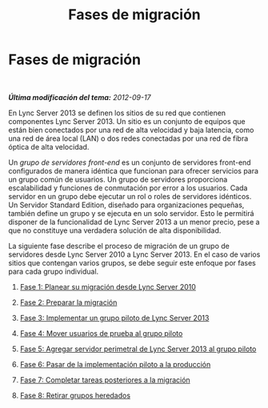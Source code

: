 ﻿---
title: Fases de migración
TOCTitle: Fases de migración
ms:assetid: cb7747ba-b872-42ca-ab41-76e3c4e77d06
ms:mtpsurl: https://technet.microsoft.com/es-es/library/JJ205336(v=OCS.15)
ms:contentKeyID: 48276693
ms.date: 01/07/2017
mtps_version: v=OCS.15
ms.translationtype: HT
---

# Fases de migración

 

_**Última modificación del tema:** 2012-09-17_

En Lync Server 2013 se definen los sitios de su red que contienen componentes Lync Server 2013. Un sitio es un conjunto de equipos que están bien conectados por una red de alta velocidad y baja latencia, como una red de área local (LAN) o dos redes conectadas por una red de fibra óptica de alta velocidad.

Un *grupo de servidores front-end* es un conjunto de servidores front-end configurados de manera idéntica que funcionan para ofrecer servicios para un grupo común de usuarios. Un grupo de servidores proporciona escalabilidad y funciones de conmutación por error a los usuarios. Cada servidor en un grupo debe ejecutar un rol o roles de servidores idénticos. Un Servidor Standard Edition, diseñado para organizaciones pequeñas, también define un grupo y se ejecuta en un solo servidor. Esto le permitirá disponer de la funcionalidad de Lync Server 2013 a un menor precio, pese a que no constituye una verdadera solución de alta disponibilidad.

La siguiente fase describe el proceso de migración de un grupo de servidores desde Lync Server 2010 a Lync Server 2013. En el caso de varios sitios que contengan varios grupos, se debe seguir este enfoque por fases para cada grupo individual.

1.  [Fase 1: Planear su migración desde Lync Server 2010](phase-1-plan-your-migration-from-lync-server-2010.md)

2.  [Fase 2: Preparar la migración](phase-2-prepare-for-migration.md)

3.  [Fase 3: Implementar un grupo piloto de Lync Server 2013](phase-3-deploy-lync-server-2013-pilot-pool.md)

4.  [Fase 4: Mover usuarios de prueba al grupo piloto](phase-4-move-test-users-to-the-pilot-pool.md)

5.  [Fase 5: Agregar servidor perimetral de Lync Server 2013 al grupo piloto](phase-5-add-lync-server-2013-edge-server-to-pilot-pool.md)

6.  [Fase 6: Pasar de la implementación piloto a la producción](phase-6-move-from-pilot-deployment-into-production.md)

7.  [Fase 7: Completar tareas posteriores a la migración](phase-7-complete-post-migration-tasks.md)

8.  [Fase 8: Retirar grupos heredados](phase-8-decommission-legacy-pools.md)

